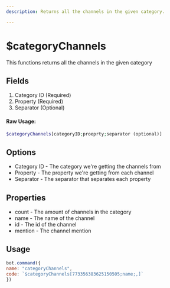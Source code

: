 ```yaml
---
description: Returns all the channels in the given category.

---
```


# $categoryChannels

This functions returns all the channels in the given category

## Fields

1. Category ID \(Required\)
2. Property \(Required\)
3. Separator \(Optional\)

#### Raw Usage: 
```php
$categoryChannels[categoryID;proeprty;separator (optional)]
```

## Options

* Category ID - The category we're getting the channels from
* Property - The property we're getting from each channel
* Separator - The separator that separates each property

## Properties

* count - The amount of channels in the category
* name - The name of the channel
* id - The id of the channel
* mention - The channel mention

## Usage

```javascript
bot.command({
name: "categoryChannels",
code: `$categoryChannels[773356383625150505;name;,]`
})
```

